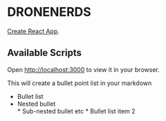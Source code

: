 # DRONENERDS

[Create React App](https://github.com/facebook/create-react-app).

## Available Scripts


Open [http://localhost:3000](http://localhost:3000) to view it in your browser.

 This will create a bullet point list in your markdown
* Bullet list
* Nested bullet            
      * Sub-nested bullet etc
          * Bullet list item 2